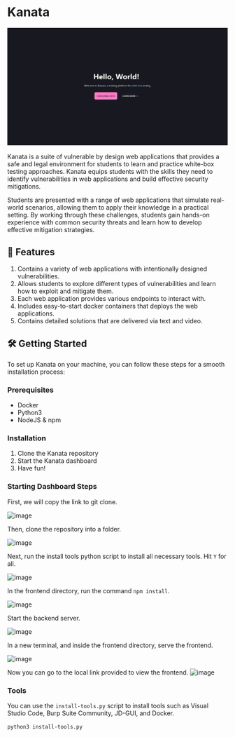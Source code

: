 # Kanata

![](landing.png)

Kanata is a suite of vulnerable by design web applications that provides a safe and legal environment for students to learn and practice white-box testing approaches. Kanata equips students with the skills they need to identify vulnerabilities in web applications and build effective security mitigations.

Students are presented with a range of web applications that simulate real-world scenarios, allowing them to apply their knowledge in a practical setting. By working through these challenges, students gain hands-on experience with common security threats and learn how to develop effective mitigation strategies.

## 🧐 Features

1. Contains a variety of web applications with intentionally designed vulnerabilities.
2. Allows students to explore different types of vulnerabilities and learn how to exploit and mitigate them.
3. Each web application provides various endpoints to interact with.
4. Includes easy-to-start docker containers that deploys the web applications.
5. Contains detailed solutions that are delivered via text and video.

## 🛠️ Getting Started
To set up Kanata on your machine, you can follow these steps for a smooth installation process:

### Prerequisites
- Docker
- Python3
- NodeJS & npm

### Installation
1. Clone the Kanata repository
2. Start the Kanata dashboard
3. Have fun!

### Starting Dashboard Steps

First, we will copy the link to git clone.

![image](https://github.com/giangm/Kanata/assets/23440767/d25250ab-9aed-4f56-82ac-501750103d55)

Then, clone the repository into a folder.

![image](https://github.com/giangm/Kanata/assets/23440767/b9219095-6e10-4a26-aa78-f16082909ad9)

Next, run the install tools python script to install all necessary tools. Hit `Y` for all.

![image](https://github.com/giangm/Kanata/assets/23440767/3ee02f1e-84ee-4cdf-b02f-5ff404a0644d)

In the frontend directory, run the command `npm install`.

![image](https://github.com/giangm/Kanata/assets/23440767/bc2c8f68-f2a7-4cd1-8c25-7adec1a95d3a)

Start the backend server.

![image](https://github.com/giangm/Kanata/assets/23440767/3ea559f2-d983-41a8-9db4-45cfa03e96ff)

In a new terminal, and inside the frontend directory, serve the frontend.

![image](https://github.com/giangm/Kanata/assets/23440767/042fcbde-a472-4f3c-936e-0922e0b6910a)

Now you can go to the local link provided to view the frontend.
![image](https://github.com/giangm/Kanata/assets/23440767/d4328c4b-4b3e-407d-8bc4-e4739645e5c3)


### Tools
You can use the `install-tools.py` script to install tools such as Visual Studio Code, Burp Suite Community, JD-GUI, and Docker.
```bash
python3 install-tools.py
```
